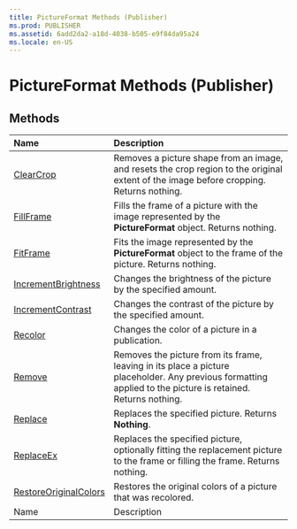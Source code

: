 ```yaml
---
title: PictureFormat Methods (Publisher)
ms.prod: PUBLISHER
ms.assetid: 6add2da2-a18d-4038-b505-e9f84da95a24
ms.locale: en-US
---
```



# PictureFormat Methods (Publisher)

## Methods



|**Name**|**Description**|
|:-----|:-----|
| [ClearCrop](pictureformat.clearcrop-method-publisher.md)|Removes a picture shape from an image, and resets the crop region to the original extent of the image before cropping. Returns nothing.|
| [FillFrame](pictureformat.fillframe-method-publisher.md)|Fills the frame of a picture with the image represented by the  **PictureFormat** object. Returns nothing.|
| [FitFrame](pictureformat.fitframe-method-publisher.md)|Fits the image represented by the  **PictureFormat** object to the frame of the picture. Returns nothing.|
| [IncrementBrightness](pictureformat.incrementbrightness-method-publisher.md)|Changes the brightness of the picture by the specified amount.|
| [IncrementContrast](pictureformat.incrementcontrast-method-publisher.md)|Changes the contrast of the picture by the specified amount.|
| [Recolor](pictureformat.recolor-method-publisher.md)|Changes the color of a picture in a publication.|
| [Remove](pictureformat.remove-method-publisher.md)|Removes the picture from its frame, leaving in its place a picture placeholder. Any previous formatting applied to the picture is retained. Returns nothing.|
| [Replace](pictureformat.replace-method-publisher.md)|Replaces the specified picture. Returns  **Nothing**.|
| [ReplaceEx](pictureformat.replaceex-method-publisher.md)|Replaces the specified picture, optionally fitting the replacement picture to the frame or filling the frame. Returns nothing.|
| [RestoreOriginalColors](pictureformat.restoreoriginalcolors-method-publisher.md)|Restores the original colors of a picture that was recolored.|
|Name|Description|

